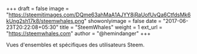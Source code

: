 +++
draft = false
image = "https://steemitimages.com/DQme63ahMaA1AJYY8jRaUofUvQa6CtfdsMk6kUng2sh17k8/steemwhales.png"
showonlyimage = false
date = "2017-06-23T20:22:08+05:30"
title = "SteemWhales"
weight = 1
ext_url = "https://steemwhales.com"
author = "@hemindanger"
+++

Vues d'ensembles et spécifiques des utilisateurs Steem.

<!--more-->
